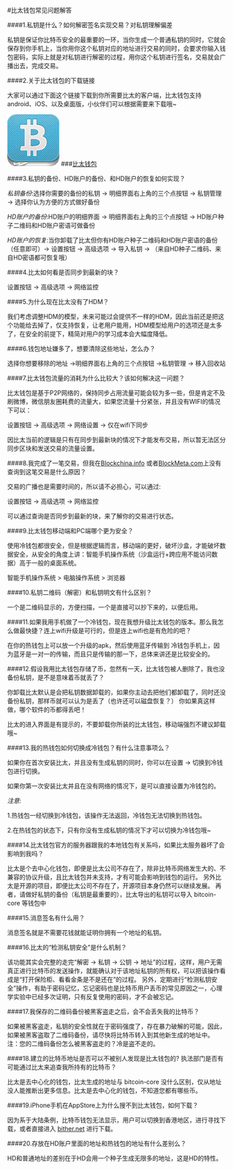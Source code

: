 #比太钱包常见问题解答

####1.私钥是什么？如何解密签名实现交易？对私钥理解偏差

私钥是保证你比特币安全的最重要的一环，当你生成一个普通私钥的同时，它就会保存到你手机上，当你用你这个私钥对应的地址进行交易的同时，会要求你输入钱包密码，实际上就是对私钥进行解密的过程，用你这个私钥进行签名，交易就会广播出去，完成交易。

####2.关于比太钱包的下载链接

大家可以通过下面这个链接下载到你所需要比太的客户端，比太钱包支持android、iOS、以及桌面版，小伙伴们可以根据需要来下载哦~

![bitherwallet](images/bither_120.png)
###[比太钱包](https://bither.net)  

####3.私钥的备份、HD账户的备份、和HD账户的恢复如何实现？

*私钥备份*:选择你需要的备份的私钥 -> 明细界面右上角的三个点按钮 -> 私钥管理 -> 选择你认为方便的方式做好备份

*HD账户的备份*:HD账户的明细界面 -> 明细界面右上角的三个点按钮 -> HD账户种子二维码和HD账户密语可做备份

*HD账户的恢复*:当你卸载了比太但你有HD账户种子二维码和HD账户密语的备份（任意即可）-> 设置按钮 -> 高级选项 -> 导入私钥 -> （来自HD种子二维码、来自HD密语都可恢复哦）

####4.比太如何看是否同步到最新的块？

设置按钮 -> 高级选项 -> 网络监控

####5.为什么现在比太没有了HDM？ 

我们考虑调整HDM的模型，未来可能过会提供不一样的HDM，因此当前还是把这个功能给去掉了，仅支持恢复，让老用户能用，HDM模型给用户的选项还是太多了，在安全的前提下，精简对用户的学习成本会大幅度降低。

####6.钱包地址嫌多了，想要清除这些地址，怎么办？

选择你想要移除的地址 ->明细界面右上角的三个点按钮 ->私钥管理 ->   移入回收站

####7.比太钱包流量的消耗为什么比较大？该如何解决这一问题？

比太钱包是基于P2P网络的，保持同步占用流量可能会较为多一些，但是肯定不及刷微博，微信朋友圈耗费的流量大，如果您流量十分紧张，并且没有WIFI的情况下可以：

设置按钮 -> 高级选项 -> 网络设置 -> 仅在wifi下同步

因比太当前的逻辑是只有在同步到最新块的情况下才能发布交易，所以暂无法区分同步区块和发送交易的流量设置。

####8.我完成了一笔交易，但我在[Blockchina.info](https://blockchain.info/) 或者[BlockMeta.com](https://BlockMeta.com)上没有查询到这笔交易是什么原因？

交易的广播也是需要时间的，所以请不必担心，可以通过:

设置按钮 -> 高级选项 -> 网络监控 

可以通过查询是否同步到最新的块，来了解你的交易进行状态。

####9.比太钱包移动端和PC端哪个更为安全？

使用冷钱包都很安全，但是根据逻辑而言，移动端的更好，破坏沙盒，才能破坏数据安全，从安全的角度上讲：智能手机操作系统（沙盒运行+跨应用不能访问数据）高于一般的桌面系统。

智能手机操作系统 > 电脑操作系统 > 浏览器

####10.私钥二维码（解密）和私钥明文有什么区别？

一个是二维码显示的，方便扫描，一个是直接可以抄下来的，以便后用。

####11.如果我用手机做了一个冷钱包，现在我想升级比太钱包的版本。那么我怎么做最快捷？连上wifi升级是可行的，但是连上wifi也是有危险的吧？

在你的热钱包上可以放一个升级的apk，然后使用蓝牙传输到 冷钱包手机上，因为蓝牙是一对一的传输，而且只是传输的那一下，总体来讲还是比较安全的。

####12.假设我用比太钱包存储了币，忽然有一天，比太钱包被人删除了，我也没备份私钥，是不是意味着币就丢了？

你卸载比太默认是会把私钥数据卸载的，如果你主动去把他们都卸载了，同时还没备份私钥，那样币就可以认为是丢了（也许还可以磁盘恢复？）
你如果真这样做，哪个软件的币都得丢吧！

比太的进入界面是有提示的，不要卸载你所装的比太钱包，移动端强烈不建议卸载哦~

####13.我的热钱包如何切换成冷钱包？有什么注意事项么？

如果你在首次安装比太，并且没有生成私钥的同时，你可以在设置 -> 切换到冷钱包进行切换。

如果你第一次安装比太并且在没有网络的情况下，是可以直接设置为冷钱包的。

*注意*:

 1.热钱包一经切换到冷钱包，该操作无法返回，冷钱包无法切换到热钱包。

 2.在热钱包的状态下，只有你没有生成私钥的情况下才可以切换为冷钱包哦~
 
####14.比太钱包官方的服务器跟我的本地钱包有关系吗，如果比太服务器坏了会影响到我吗？

比太是个去中心化钱包，即便是比太公司不存在了，除非比特币网络发生大的、不兼容的协议升级，且比太钱包并未支持，才有可能会影响到钱包的运行。
另外比太是开源的项目，即便比太公司不存在了，开源项目本身仍然可以继续发展。
再者，请做好私钥的备份（私钥是最重要的），比太导出的私钥可以导入 bitcoin-core 等钱包中

####15.消息签名有什么用？

消息签名就是不需要花钱就能证明你拥有一个地址的私钥。

####16.比太的“检测私钥安全”是什么机制？

该功能其实会完整的走完“解密 -> 私钥 -> 公钥 -> 地址”的过程，这样，用户无需真正进行比特币的发送操作，就能确认对于该地址私钥的所有权，可以把该操作看成是“打开保险柜、看看金条是不是还在”的过程。
另外，定期进行“检测私钥安全”操作，有助于密码记忆，忘记密码也是比特币用户丢币的常见原因之一，心理学实验中已经多次证明，只有反复使用的密码，才不会被忘记。

####17.我保存的二维码备份被黑客盗走之后，会不会丢失我的比特币？

如果被黑客盗走，私钥的安全性就在于密码强度了，存在暴力破解的可能，因此，如果被黑客盗取了二维码备份，请尽快将比特币转入到其他新生成的地址中。
注：您的二维码备份怎么被黑客盗走的？冷是盗不走的。

####18.建立的比特币地址是否可以不被别人发现是比太钱包的? 执法部门是否有可能通过比太来追查我所持有的比特币？

比太是去中心化的钱包，比太生成的地址与 bitcoin-core 没什么区别，仅从地址没人能推断出更多信息。比太是去中心化的钱包，不知道您都有哪些币。

####19.iPhone手机在AppStore上为什么搜不到比太钱包，如何下载？

因为系于大陆条例，比特币钱包无法显示，用户可以切换到香港地区，进行寻找下载，或者直接进入 [bither.net](https://bither.net) 进行下载。

####20.存放在HD账户里面的地址和热钱包的地址有什么差别么？

HD和普通地址的差别在于HD会用一个种子生成无限多的地址，这是HD的特性。